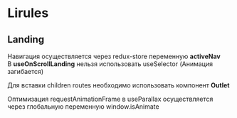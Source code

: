 # Lirules

## Landing

Навигация осуществляется через redux-store переменную <b>activeNav</b> </br>
В <b>useOnScrollLanding</b> нельзя использовать useSelector (Анимация загибается)

Для вставки children routes необходимо использовать компонент <b>Outlet</b>

Оптимизация requestAnimationFrame в useParallax осуществляется через глобальную переменную
window.isAnimate